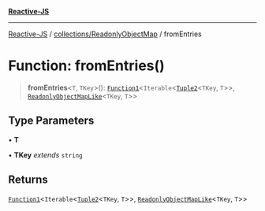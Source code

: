 [**Reactive-JS**](../../../README.md)

***

[Reactive-JS](../../../README.md) / [collections/ReadonlyObjectMap](../README.md) / fromEntries

# Function: fromEntries()

> **fromEntries**\<`T`, `TKey`\>(): [`Function1`](../../../functions/type-aliases/Function1.md)\<`Iterable`\<[`Tuple2`](../../../functions/type-aliases/Tuple2.md)\<`TKey`, `T`\>\>, [`ReadonlyObjectMapLike`](../../type-aliases/ReadonlyObjectMapLike.md)\<`TKey`, `T`\>\>

## Type Parameters

• **T**

• **TKey** *extends* `string`

## Returns

[`Function1`](../../../functions/type-aliases/Function1.md)\<`Iterable`\<[`Tuple2`](../../../functions/type-aliases/Tuple2.md)\<`TKey`, `T`\>\>, [`ReadonlyObjectMapLike`](../../type-aliases/ReadonlyObjectMapLike.md)\<`TKey`, `T`\>\>
